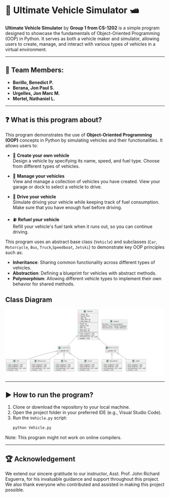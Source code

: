 # 🚗 Ultimate Vehicle Simulator 🛥️

**Ultimate Vehicle Simulator** by **Group 1 from CS-1202** is a simple program designed to showcase the fundamentals of Object-Oriented Programming (OOP) in Python. It serves as both a vehicle maker and simulator, allowing users to create, manage, and interact with various types of vehicles in a virtual environment.

---

## 👥 Team Members:
- **Borillo, Benedict P.**
- **Berana, Jon Paul S.**
- **Urgelles, Jon Marc M.**
- **Mortel, Nathaniel L.**

---

## ❓ What is this program about?
This program demonstrates the use of **Object-Oriented Programming (OOP)** concepts in Python by simulating vehicles and their functionalities. It allows users to:

- 🔧 **Create your own vehicle**  
  Design a vehicle by specifying its name, speed, and fuel type. Choose from different types of vehicles.

- 🧰 **Manage your vehicles**  
  View and manage a collection of vehicles you have created. View your garage or dock to select a vehicle to drive.

- 🚦 **Drive your vehicle**  
  Simulate driving your vehicle while keeping track of fuel consumption. Make sure that you have enough fuel before driving.

- ⛽ **Refuel your vehicle**  
  Refill your vehicle's fuel tank when it runs out, so you can continue driving.

This program uses an abstract base class (`Vehicle`) and subclasses (`Car`, `Motorcycle`, `Bus`, `Truck`,`Speedboat`, `Jetski`) to demonstrate key OOP principles such as:
- **Inheritance**: Sharing common functionality across different types of vehicles.
- **Abstraction**: Defining a blueprint for vehicles with abstract methods.
- **Polymorphism**: Allowing different vehicle types to implement their own behavior for shared methods.

## Class Diagram
![Class Diagram](Class%20Diagram.png)

---

## ▶️ How to run the program?
1. Clone or download the repository to your local machine.
2. Open the project folder in your preferred IDE (e.g., Visual Studio Code).
3. Run the `Vehicle.py` script:
   ```bash
   python Vehicle.py
Note: This program might not work on online compilers.

---

## 🏆 Acknowledgement
We extend our sincere gratitude to our instructor, Asst. Prof. John Richard Esguerra, for his invaluable guidance and support throughout this project. We also thank everyone who contributed and assisted in making this project possible.
